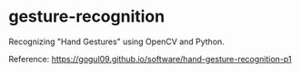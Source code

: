 # gesture-recognition
Recognizing "Hand Gestures" using OpenCV and Python.

Reference: https://gogul09.github.io/software/hand-gesture-recognition-p1
